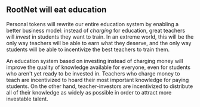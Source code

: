 ## RootNet will eat education

Personal tokens will rewrite our entire education system by enabling a better business model: instead of _charging_ for education, great teachers will _invest_ in students they want to train. In an extreme world, this will be the only way teachers will be able to earn what they deserve, and the only way students will be able to incentivize the best teachers to train them.

An education system based on investing instead of charging money will improve the quality of knowledge available for everyone, even for students who aren't yet ready to be invested in. Teachers who charge money to teach are incentivized to hoard their most important knowledge for paying students. On the other hand, teacher-investors are incentivized to distribute all of their knowledge as widely as possible in order to attract more investable talent.
